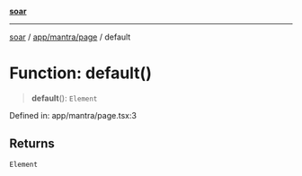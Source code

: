 [**soar**](../../../../README.md)

***

[soar](../../../../modules.md) / [app/mantra/page](../README.md) / default

# Function: default()

> **default**(): `Element`

Defined in: app/mantra/page.tsx:3

## Returns

`Element`

